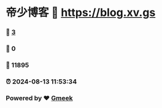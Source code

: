 # 帝少博客 :link: https://blog.xv.gs 
### :page_facing_up: [3](https://blog.xv.gs/tag.html) 
### :speech_balloon: 0 
### :hibiscus: 11895 
### :alarm_clock: 2024-08-13 11:53:34 
### Powered by :heart: [Gmeek](https://github.com/Meekdai/Gmeek)
